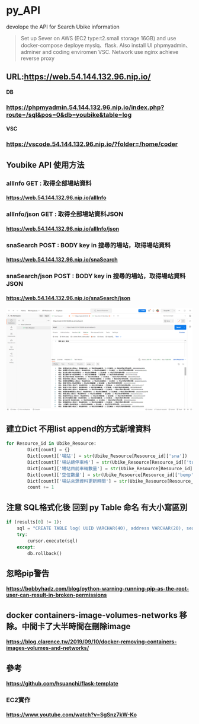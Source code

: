 # py_API
 devolope the API for Search Ubike information

>Set up Sever on AWS (EC2 type:t2.small storage 16GB) and use docker-compose deploye myslq、flask. Also install UI phpmyadmin、adminer and coding enviromen VSC. Network use nginx achieve reverse proxy

## URL:https://web.54.144.132.96.nip.io/
#### DB
### https://phpmyadmin.54.144.132.96.nip.io/index.php?route=/sql&pos=0&db=youbike&table=log 
#### VSC
### https://vscode.54.144.132.96.nip.io/?folder=/home/coder 

## Youbike API 使用方法
### allInfo GET : 取得全部場站資料
#### https://web.54.144.132.96.nip.io/allInfo
### allInfo/json GET : 取得全部場站資料JSON
#### https://web.54.144.132.96.nip.io/allInfo/json
### snaSearch POST : BODY key in 搜尋的場站，取得場站資料
#### https://web.54.144.132.96.nip.io/snaSearch
### snaSearch/json POST : BODY key in 搜尋的場站，取得場站資料JSON
#### https://web.54.144.132.96.nip.io/snaSearch/json
![This is an image](https://github.com/jayger1132/py_API/blob/main/post_eg.png)


## 建立Dict 不用list append的方式新增資料
```py
for Resource_id in Ubike_Resource:
        Dict[count] = {}
        Dict[count]['場站'] = str(Ubike_Resource[Resource_id]['sna'])
        Dict[count]['場站總停車格'] = str(Ubike_Resource[Resource_id]['tot'])
        Dict[count]['場站目前車輛數量'] = str(Ubike_Resource[Resource_id]['sbi'])
        Dict[count]['空位數量'] = str(Ubike_Resource[Resource_id]['bemp'])
        Dict[count]['場站來源資料更新時間'] = str(Ubike_Resource[Resource_id]['mday'])
        count += 1
```
## 注意 SQL格式化後 回到 py Table 命名 有大小寫區別
```py
if (results[0] != 1):
    sql = "CREATE TABLE log( UUID VARCHAR(40), address VARCHAR(20), search_way VARCHAR(20), search_str VARCHAR(100), result MEDIUMTEXT, search_time DATETIME,result_json json , PRIMARY KEY(UUID) )"
    try:
        cursor.execute(sql)
    except:
        db.rollback()
```


## 忽略pip警告 
#### https://bobbyhadz.com/blog/python-warning-running-pip-as-the-root-user-can-result-in-broken-permissions
## docker containers-image-volumes-networks 移除。中間卡了大半時間在刪除image
#### https://blog.clarence.tw/2019/09/10/docker-removing-containers-images-volumes-and-networks/

## 參考
#### https://github.com/hsuanchi/flask-template
### EC2實作
#### https://www.youtube.com/watch?v=SgSnz7kW-Ko
